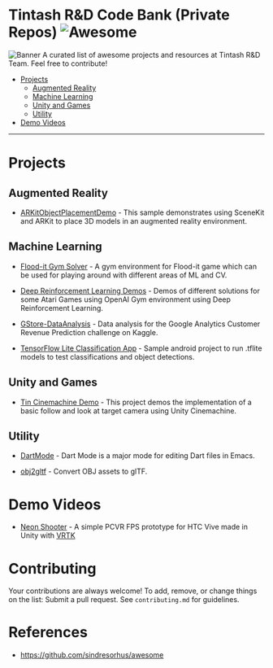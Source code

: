 # Tintash R&D Code Bank (Private Repos) ![Awesome](https://cdn.rawgit.com/sindresorhus/awesome/d7305f38d29fed78fa85652e3a63e154dd8e8829/media/badge.svg)


![Banner](https://raw.githubusercontent.com/tintash/gringotts/master/banner.png)
A curated list of awesome projects and resources at Tintash R&D Team. Feel free to contribute!


- [Projects](#open-source-projects)
    - [Augmented Reality](#augmented-reality)
    - [Machine Learning](#machine-learning)
    - [Unity and Games](#unity-and-games)
    - [Utility](#utility)
- [Demo Videos](#videos)


- - -

# Projects 
    
## Augmented Reality

* [ARKitObjectPlacementDemo](https://github.com/nauman-tintash/ARKitObjectPlacementDemo) - This sample demonstrates using SceneKit and ARKit to place 3D models in an augmented reality environment.

## Machine Learning

* [Flood-it Gym Solver](https://github.com/nauman-tintash/Flood-it_Gym_Solver) - A gym environment for Flood-it game which can be used for playing around with different areas of ML and CV.

* [Deep Reinforcement Learning Demos](https://github.com/Arooj-tintash/Reinforcement_Learning_Demos) - Demos of different solutions for some Atari Games using OpenAI Gym environment using Deep Reinforcement Learning.

* [GStore-DataAnalysis](https://github.com/nauman-tintash/GStore-DataAnalysis) - Data analysis for the Google Analytics Customer Revenue Prediction challenge on Kaggle.

* [TensorFlow Lite Classification App](https://github.com/adiliqbl/TFLiteClassificationApp) - Sample android project to run .tflite models to test classifications and object detections.

## Unity and Games

* [Tin Cinemachine Demo](https://github.com/nauman-tintash/TinCinemachineDemo) - This project demos the implementation of a basic follow and look at target camera using Unity Cinemachine.

## Utility

* [DartMode](https://github.com/fntintash/dart-modeh) - Dart Mode is a major mode for editing Dart files in Emacs.

* [obj2gltf](https://github.com/nauman-tintash/obj2gltf) - Convert OBJ assets to glTF.


# Demo Videos

* [Neon Shooter](https://youtu.be/YgHoW5qLfSA) - A simple PCVR FPS prototype for HTC Vive made in Unity with [VRTK](https://github.com/thestonefox/VRTK)



# Contributing

Your contributions are always welcome! To add, remove, or change things on the list: Submit a pull request. See `contributing.md` for guidelines.

# References
- https://github.com/sindresorhus/awesome
